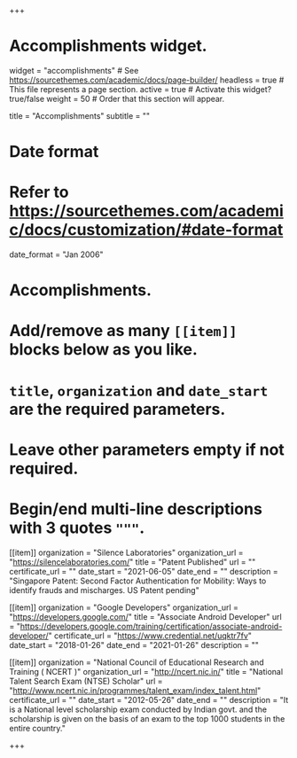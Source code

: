 +++
# Accomplishments widget.
widget = "accomplishments"  # See https://sourcethemes.com/academic/docs/page-builder/
headless = true  # This file represents a page section.
active = true  # Activate this widget? true/false
weight = 50  # Order that this section will appear.

title = "Accomplish&shy;ments"
subtitle = ""

# Date format
#   Refer to https://sourcethemes.com/academic/docs/customization/#date-format
date_format = "Jan 2006"

# Accomplishments.
#   Add/remove as many `[[item]]` blocks below as you like.
#   `title`, `organization` and `date_start` are the required parameters.
#   Leave other parameters empty if not required.
#   Begin/end multi-line descriptions with 3 quotes `"""`.

[[item]]
  organization = "Silence Laboratories"
  organization_url = "https://silencelaboratories.com/"
  title = "Patent Published"
  url = ""
  certificate_url = ""
  date_start = "2021-06-05"
  date_end = ""
  description = "Singapore Patent: Second Factor Authentication for Mobility:  Ways to identify frauds and mischarges. US Patent pending"

[[item]]
  organization = "Google Developers"
  organization_url = "https://developers.google.com/"
  title = "Associate Android Developer"
  url = "https://developers.google.com/training/certification/associate-android-developer/"
  certificate_url = "https://www.credential.net/uqktr7fv"
  date_start = "2018-01-26"
  date_end = "2021-01-26"
  description = ""

[[item]]
  organization = "National Council of Educational Research and Training ( NCERT )"
  organization_url = "http://ncert.nic.in/"
  title = "National Talent Search Exam (NTSE) Scholar"
  url = "http://www.ncert.nic.in/programmes/talent_exam/index_talent.html"
  certificate_url = ""
  date_start = "2012-05-26"
  date_end = ""
  description = "It is a National level scholarship exam conducted by Indian govt. and the scholarship is given on the basis of an exam to the top 1000 students in the entire country."


+++
